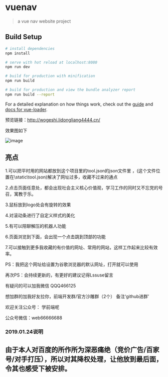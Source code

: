 # vuenav

> a vue nav website project

## Build Setup

``` bash
# install dependencies
npm install

# serve with hot reload at localhost:8080
npm run dev

# build for production with minification
npm run build

# build for production and view the bundle analyzer report
npm run build --report
```

For a detailed explanation on how things work, check out the [guide](http://vuejs-templates.github.io/webpack/) and [docs for vue-loader](http://vuejs.github.io/vue-loader).


预览链接：http://wogeshi.lidongliang4444.cn/

效果图如下


 ![image](blob:https://www.douban.com/87051fb5-ae47-499c-b0e0-bd625e172e06)

## 亮点



1.可以把平时用的网站都放到这个项目里的tool.json的json文件里 ，(这个文件位置在\static\tool.json)解决了网址过多，收藏不过来的通点

2.点击页面任意处，都会出现社会主义核心价值观，学习工作的同时又不忘党的号召，寓教于乐。

3.鼠标放到logo处会有旋转的效果

4.对滚动条进行了自定义样式的美化

5.有可以陪聊解压的机器人功能

6.页面浏览到下面，会出现一个点击跳到顶部的功能

7.可以接触到更多我收藏的有价值的网址、常用的网站，这样工作起来比较有效率。

PS：我把这个网址给设置为谷歌浏览器的默认网址，打开就可以使用

再次PS：会持续更新的，有更好的建议记得Lssuse留言



有疑问的可以加我微信 QQQ466125 

想加群的加我好友拉你，前端开发群/官方沙雕群（2个） 备注‘github进群’

欢迎关注公众号： 学前端呢

公众号微信：web66666688


### 2019.01.24说明

## 由于本人对百度的所作所为深恶痛绝（竞价广告/百家号/对手打压），所以对其降权处理，让他放到最后面，令其也感受下被安排。
